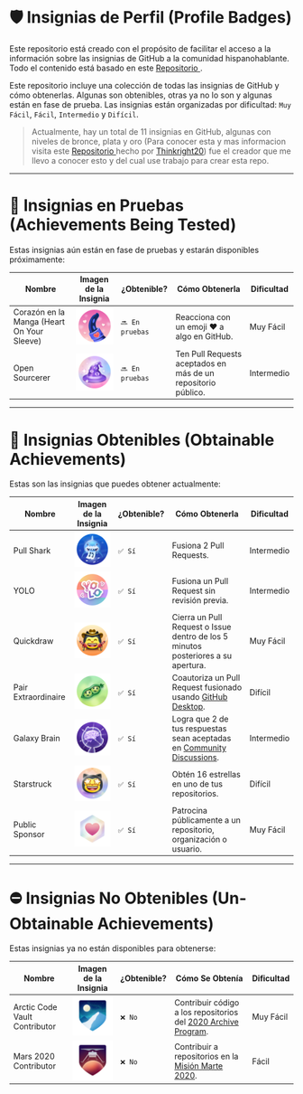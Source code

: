 # 🛡️ Insignias de Perfil (Profile Badges)

Este repositorio está creado con el propósito de facilitar el acceso a la información sobre las insignias de GitHub a la comunidad hispanohablante. Todo el contenido está basado en este [Repositorio ](https://github.com/Thinkright20/Profile-Badges/blob/main/README.md).

Este repositorio incluye una colección de todas las insignias de GitHub y cómo obtenerlas. Algunas son obtenibles, otras ya no lo son y algunas están en fase de prueba. Las insignias están organizadas por dificultad: `Muy Fácil`, `Fácil`, `Intermedio` y `Difícil`.

> Actualmente, hay un total de 11 insignias en GitHub, algunas con niveles de bronce, plata y oro (Para conocer esta y mas informacion visita este [Repositorio ](https://github.com/Thinkright20/Profile-Badges/blob/main/README.md) hecho por [Thinkright20](https://github.com/Thinkright20)) fue el creador que me llevo a conocer esto y del cual use trabajo para crear esta repo.

---

# 🧪 Insignias en Pruebas (Achievements Being Tested)

Estas insignias aún están en fase de pruebas y estarán disponibles próximamente:

| Nombre | Imagen de la Insignia | ¿Obtenible? | Cómo Obtenerla | Dificultad |
| --- | --- | --- | --- | --- |
| Corazón en la Manga (Heart On Your Sleeve) | <img src="https://raw.githubusercontent.com/Schweinepriester/github-profile-achievements/main/images/heart-on-your-sleeve-default.png" width="120px"> | `🔜 En pruebas` | Reacciona con un emoji ❤️ a algo en GitHub. | Muy Fácil |
| Open Sourcerer | <img src="https://raw.githubusercontent.com/Schweinepriester/github-profile-achievements/main/images/open-sourcerer-default.png" width="120px"> | `🔜 En pruebas` | Ten Pull Requests aceptados en más de un repositorio público. | Intermedio |

---

# 🥇 Insignias Obtenibles (Obtainable Achievements)

Estas son las insignias que puedes obtener actualmente:

| Nombre | Imagen de la Insignia | ¿Obtenible? | Cómo Obtenerla | Dificultad |
| --- | --- | --- | --- | --- |
| Pull Shark | <img src="https://raw.githubusercontent.com/Schweinepriester/github-profile-achievements/main/images/pull-shark-default.png" width="175px"> | `✅ Sí` | Fusiona 2 Pull Requests. | Intermedio |
| YOLO | <img src="https://raw.githubusercontent.com/Schweinepriester/github-profile-achievements/main/images/yolo-default.png" width="175px"> | `✅ Sí` | Fusiona un Pull Request sin revisión previa. | Intermedio |
| Quickdraw | <img src="https://raw.githubusercontent.com/Schweinepriester/github-profile-achievements/main/images/quickdraw-default.png" width="175px"> | `✅ Sí` | Cierra un Pull Request o Issue dentro de los 5 minutos posteriores a su apertura. | Muy Fácil |
| Pair Extraordinaire | <img src="https://raw.githubusercontent.com/Schweinepriester/github-profile-achievements/main/images/pair-extraordinaire-default.png" width="175px"> | `✅ Sí` | Coautoriza un Pull Request fusionado usando [GitHub Desktop](https://desktop.github.com/). | Difícil |
| Galaxy Brain | <img src="https://raw.githubusercontent.com/Schweinepriester/github-profile-achievements/main/images/galaxy-brain-default.png" width="175px"> | `✅ Sí` | Logra que 2 de tus respuestas sean aceptadas en [Community Discussions](https://github.com/orgs/community/discussions/). | Intermedio |
| Starstruck | <img src="https://raw.githubusercontent.com/Schweinepriester/github-profile-achievements/main/images/starstruck-default.png" width="175px"> | `✅ Sí` | Obtén 16 estrellas en uno de tus repositorios. | Difícil |
| Public Sponsor | <img src="https://raw.githubusercontent.com/Schweinepriester/github-profile-achievements/main/images/public-sponsor-default.png" width="175px"> | `✅ Sí` | Patrocina públicamente a un repositorio, organización o usuario. | Muy Fácil |

---

# ⛔ Insignias No Obtenibles (Un-Obtainable Achievements)

Estas insignias ya no están disponibles para obtenerse:

| Nombre | Imagen de la Insignia | ¿Obtenible? | Cómo Se Obtenía | Dificultad |
| --- | --- | --- | --- | --- |
| Arctic Code Vault Contributor | <img src="https://raw.githubusercontent.com/Schweinepriester/github-profile-achievements/main/images/arctic-code-vault-contributor-default.png" width="175px"> | `❌ No` | Contribuir código a los repositorios del [2020 Archive Program](https://archiveprogram.github.com/). | Muy Fácil |
| Mars 2020 Contributor | <img src="https://raw.githubusercontent.com/Schweinepriester/github-profile-achievements/main/images/mars-2020-contributor-default.png" width="175px"> | `❌ No` | Contribuir a repositorios en la [Misión Marte 2020](https://github.com/readme/nasa-ingenuity-helicopter). | Fácil |
